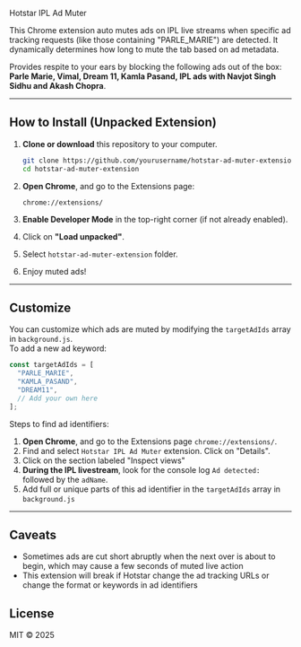Hotstar IPL Ad Muter

This Chrome extension auto mutes ads on IPL live streams when specific ad tracking requests (like those containing "PARLE_MARIE") are detected. It dynamically determines how long to mute the tab based on ad metadata.

Provides respite to your ears by blocking the following ads out of the box: **Parle Marie, Vimal, Dream 11, Kamla Pasand, IPL ads with Navjot Singh Sidhu and Akash Chopra**.

---

## How to Install (Unpacked Extension)

1. **Clone or download** this repository to your computer.

   ```bash
   git clone https://github.com/yourusername/hotstar-ad-muter-extension.git
   cd hotstar-ad-muter-extension
   ```

2. **Open Chrome**, and go to the Extensions page:

   ```
   chrome://extensions/
   ```

3. **Enable Developer Mode** in the top-right corner (if not already enabled).

4. Click on **"Load unpacked"**.

5. Select `hotstar-ad-muter-extension` folder.

6. Enjoy muted ads!

---

## Customize

You can customize which ads are muted by modifying the `targetAdIds` array in `background.js`.  
To add a new ad keyword:

```js
const targetAdIds = [
  "PARLE_MARIE",
  "KAMLA_PASAND",
  "DREAM11",
  // Add your own here
];
```

Steps to find ad identifiers:
1. **Open Chrome**, and go to the Extensions page `chrome://extensions/`.
2. Find and select `Hotstar IPL Ad Muter` extension. Click on "Details".
3. Click on the section labeled "Inspect views"
4. **During the IPL livestream**, look for the console log `Ad detected:` followed by the `adName`.
5. Add full or unique parts of this ad identifier in the `targetAdIds` array in `background.js`

---

## Caveats
- Sometimes ads are cut short abruptly when the next over is about to begin, which may cause a few seconds of muted live action
- This extension will break if Hotstar change the ad tracking URLs or change the format or keywords in ad identifiers

## License

MIT © 2025
